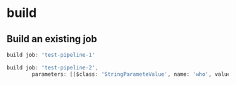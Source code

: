 # build

## Build an existing job



```groovy
build job: 'test-pipeline-1'
```



```groovy
build job: 'test-pipeline-2', 
  		parameters: [[$class: 'StringParameteValue', name: 'who', value: 'World']]
```

